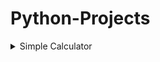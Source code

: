 
# Python-Projects

<details>
  <summary>Simple Calculator</summary>
  It is a simple script based python program, which can add, subtract, multiply and divide any two numbers 'x' and 'y'
  `code`C:\Desktop> python Simple_Calculator.py
  
</details>
